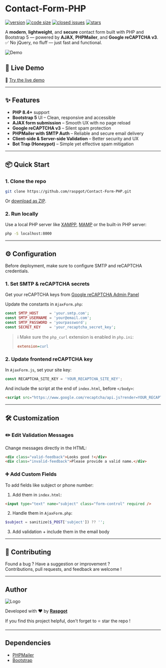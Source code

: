 # Contact-Form-PHP

[![version](https://img.shields.io/badge/version-1.4.0-blue.svg)](https://github.com/raspgot/Contact-Form-PHP)
[![code size](https://img.shields.io/github/languages/code-size/raspgot/Contact-Form-PHP)](https://github.com/raspgot/Contact-Form-PHP)
[![closed issues](https://img.shields.io/github/issues-closed-raw/raspgot/Contact-Form-PHP)](https://github.com/raspgot/Contact-Form-PHP/issues?q=is%3Aissue+is%3Aclosed)
[![stars](https://img.shields.io/github/stars/raspgot/Contact-Form-PHP?style=social)](https://github.com/raspgot/Contact-Form-PHP/stargazers)

A **modern**, **lightweight**, and **secure** contact form built with PHP and Bootstrap 5 — powered by **AJAX**, **PHPMailer**, and **Google reCAPTCHA v3**.  
✅ No jQuery, no fluff — just fast and functional.

![Demo](https://github.raspgot.fr/contact-form-raspgot.gif)

## 🚀 Live Demo

🔗 [Try the live demo](https://github.raspgot.fr)

---

## ✨ Features

-   **PHP 8.4+** support
-   **Bootstrap 5** UI – Clean, responsive and accessible
-   **AJAX form submission** – Smooth UX with no page reload
-   **Google reCAPTCHA v3** – Silent spam protection
-   **PHPMailer with SMTP Auth** – Reliable and secure email delivery
-   **Client-side & Server-side Validation** – Better security and UX
-   **Bot Trap (Honeypot)** – Simple yet effective spam mitigation

---

## 📦 Quick Start

### 1. Clone the repo

```bash
git clone https://github.com/raspgot/Contact-Form-PHP.git
```

Or [download as ZIP](https://github.com/raspgot/Contact-Form-PHP/archive/master.zip).

### 2. Run locally

Use a local PHP server like [XAMPP](https://www.apachefriends.org), [MAMP](https://www.mamp.info) or the built-in PHP server:

```bash
php -S localhost:8000
```

---

## ⚙️ Configuration

Before deployment, make sure to configure SMTP and reCAPTCHA credentials.

### 1. Set SMTP & reCAPTCHA secrets

Get your reCAPTCHA keys from [Google reCAPTCHA Admin Panel](https://www.google.com/recaptcha/admin)

Update the constants in `AjaxForm.php`:

```php
const SMTP_HOST     = 'your.smtp.com';
const SMTP_USERNAME = 'your@email.com';
const SMTP_PASSWORD = 'yourpassword';
const SECRET_KEY    = 'your_recaptcha_secret_key';
```

> ℹ️ Make sure the `php_curl` extension is enabled in `php.ini`:
>
> ```ini
> extension=curl
> ```

### 2. Update frontend reCAPTCHA key

In `AjaxForm.js`, set your site key:

```js
const RECAPTCHA_SITE_KEY = 'YOUR_RECAPTCHA_SITE_KEY';
```

And include the script at the end of `index.html`, before `</body>`:

```html
<script src="https://www.google.com/recaptcha/api.js?render=YOUR_RECAPTCHA_SITE_KEY"></script>
```

---

## 🛠️ Customization

### ✏️ Edit Validation Messages

Change messages directly in the HTML:

```html
<div class="valid-feedback">Looks good !</div>
<div class="invalid-feedback">Please provide a valid name.</div>
```

### ➕ Add Custom Fields

To add fields like subject or phone number:

1. Add them in `index.html`:

```html
<input type="text" name="subject" class="form-control" required />
```

2. Handle them in `AjaxForm.php`:

```php
$subject = sanitize($_POST['subject']) ?? '';
```

3. Add validation + include them in the email body

---

## 🙌 Contributing

Found a bug ? Have a suggestion or improvement ?  
Contributions, pull requests, and feedback are welcome !

---

## Author

![Logo](https://github.raspgot.fr/raspgot-blue.png)

Developed with ❤️ by [**Raspgot**](https://raspgot.fr)

If you find this project helpful, don't forget to ⭐️ star the repo !

---

## Dependencies

-   [PHPMailer](https://github.com/PHPMailer/PHPMailer)
-   [Bootstrap](https://github.com/twbs/bootstrap)
